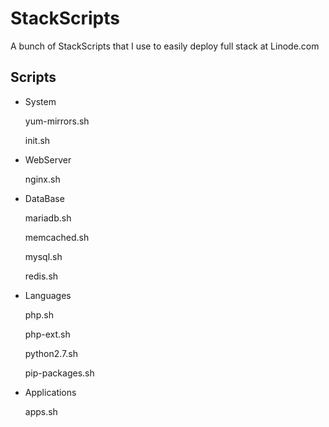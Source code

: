 StackScripts
============

A bunch of StackScripts that I use to easily deploy full stack at Linode.com

Scripts
------

* System
    
    yum-mirrors.sh

    init.sh
    
* WebServer

    nginx.sh
    
* DataBase

    mariadb.sh

    memcached.sh

    mysql.sh

    redis.sh
    
* Languages

    php.sh

    php-ext.sh

    python2.7.sh

    pip-packages.sh

* Applications

    apps.sh
    
    
